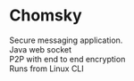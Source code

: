 # Chomsky

Secure messaging application. <br/>
Java web socket <br/>
P2P with end to end encryption <br/>
Runs from Linux CLI <br/>
